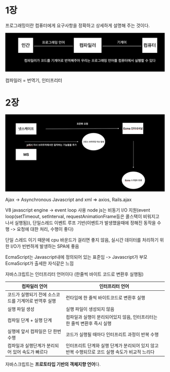 # 1장

프로그래밍이란 컴퓨터에게 요구사항을 정확하고 상세하게 설명해 주는 것이다.

![](2022-02-08-00-25-55.png)

컴파일러 = 번역기, 인터프리터

# 2장

![](2022-02-08-10-07-44.png)

Ajax -> Asynchronous Javascript and xml => axios, Rails.ajax

V8 javascript engine -> event loop 사용
node js는 비동기 I/O 지원(event loop(setTimeout, setInterval, requestAnimationFrame등은 콜스택이 비워지고 나서 실행됨)), 단일스레드 이벤트 루프 기반(이벤트가 발생했을때에 정해진 동작을 수행 -> 요청에 대한 처리, 수행이 좋다)

단일 스레드 이기 때문에 cpu 바운드가 걸리면 좋지 않음, 실시간 데이터를 처리하기 위한 I/O가 빈번하게 발생하는 SPA에 좋음

EcmaScript는 Javascript내에 정의되어 있는 표준임 -> Javascript가 부모 EcmaScript가 출세한 자식같은 느낌

자바스크립트는 인터프리터 언어이다 (한줄씩 바이트 코드로 변환후 실행됨)

|컴파일러 언어|인터프리터 언어|
|-|-|
|코드가 실행되기 전에 소스코드를 기계어로 번역후 실행|런타임에 한 줄씩 바이트코드로 변환후 실행|
|실행 파일 생성|실행 파일이 생성되지 않음|
|컴파일 단계 + 실행 단계|컴파일과 실행이 분리되어있지 않음, 인터프리터는 한 줄씩 변환후 즉시 실행|
|실행에 앞서 컴파일은 단 한번 수행|코드가 실행될 때마다 인터프리트 과정이 반복 수행|
|컴파일과 실행단계가 분리되어 있어 속도가 빠르다|인터프리트 단계와 실행 단계가 분리되어 있지 않고 반복 수행되므로 코드 실행 속도가 비교적 느리다|

자바스크립트는 **프로토타입 기반의 객체지향 언어**다.